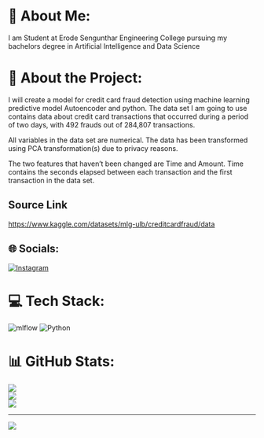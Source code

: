 # 💫 About Me:
I am Student at Erode Sengunthar Engineering College pursuing my bachelors degree in Artificial Intelligence and Data Science

# 💫 About the Project:
I will create a model for credit card fraud detection using machine learning predictive model Autoencoder and python.
The data set I am going to use contains data about credit card transactions that occurred during a period of two days, with 492 frauds out of 284,807 transactions.

All variables in the data set are numerical. The data has been transformed using PCA transformation(s) due to privacy reasons.

The two features that haven’t been changed are Time and Amount. Time contains the seconds elapsed between each transaction and the first transaction in the data set.

## Source Link
https://www.kaggle.com/datasets/mlg-ulb/creditcardfraud/data

## 🌐 Socials:
[![Instagram](https://img.shields.io/badge/Instagram-%23E4405F.svg?logo=Instagram&logoColor=white)](https://instagram.com/_i_am_joshua_) 

# 💻 Tech Stack:
![mlflow](https://img.shields.io/badge/mlflow-%23d9ead3.svg?style=for-the-badge&logo=numpy&logoColor=blue) ![Python](https://img.shields.io/badge/python-3670A0?style=for-the-badge&logo=python&logoColor=ffdd54)
# 📊 GitHub Stats:
![](https://github-readme-stats.vercel.app/api?username=Joshua992700&theme=dark&hide_border=false&include_all_commits=false&count_private=false)<br/>
![](https://github-readme-streak-stats.herokuapp.com/?user=Joshua992700&theme=dark&hide_border=false)<br/>
![](https://github-readme-stats.vercel.app/api/top-langs/?username=Joshua992700&theme=dark&hide_border=false&include_all_commits=false&count_private=false&layout=compact)

---
[![](https://visitcount.itsvg.in/api?id=Joshua992700&icon=0&color=0)](https://visitcount.itsvg.in)

